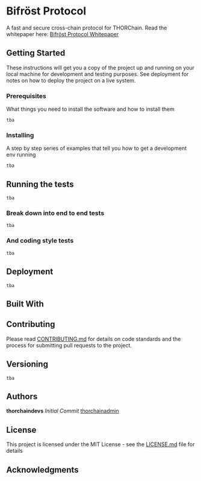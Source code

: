 # Bifröst Protocol
A fast and secure cross-chain protocol for THORChain. Read the whitepaper here: [Bifröst Protocol Whitepaper](https://github.com/thorchain/Resources/tree/master/Whitepapers/bifrost-protocol)

## Getting Started

These instructions will get you a copy of the project up and running on your local machine for development and testing purposes. See deployment for notes on how to deploy the project on a live system.

### Prerequisites

What things you need to install the software and how to install them

```
tba
```

### Installing

A step by step series of examples that tell you how to get a development env running

```
tba
```


## Running the tests

```
tba
```

### Break down into end to end tests

```
tba
```


### And coding style tests

```
tba
```


## Deployment

```
tba
```

## Built With


## Contributing

Please read [CONTRIBUTING.md](https://github.com/thorchain/Resources/blob/master/contributing.md) for details on code standards and the process for submitting pull requests to the project.

## Versioning

```
tba
```

## Authors

**thorchaindevs** *Initial Commit* [thorchainadmin](https://github.com/thorchainadmin)

## License

This project is licensed under the MIT License - see the [LICENSE.md](https://github.com/thorchain/THORChain/blob/master/LICENSE.md) file for details

## Acknowledgments



